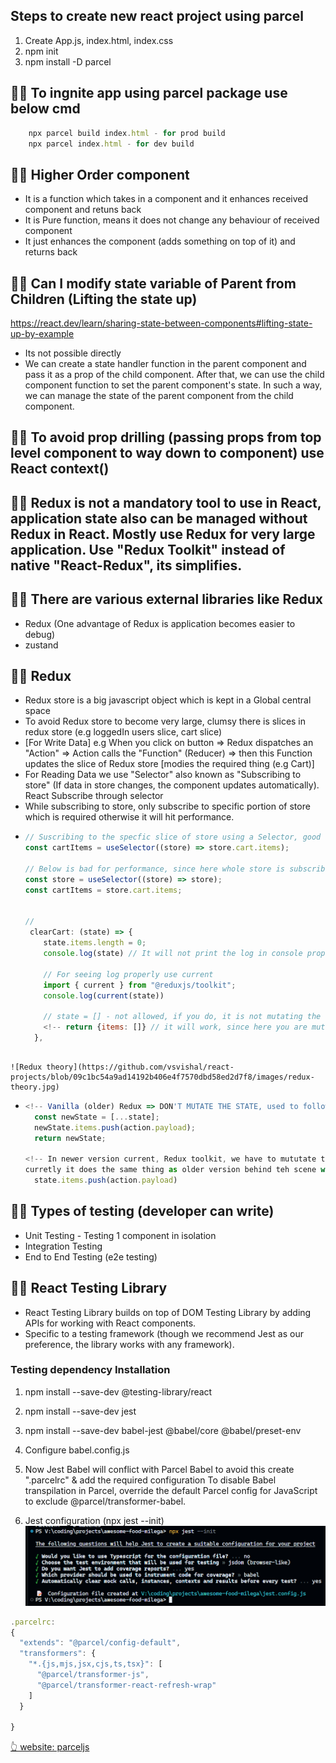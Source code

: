 ## Steps to create new react project using parcel

1. Create App.js, index.html, index.css
2. npm init
3. npm install -D parcel

## 👨‍🚀 To ingnite app using parcel package use below cmd

```javascript
    npx parcel build index.html - for prod build
    npx parcel index.html - for dev build
```

## 👨‍🚀 Higher Order component

- It is a function which takes in a component and it enhances received component and retuns back
- It is Pure function, means it does not change any behaviour of received component
- It just enhances the component (adds something on top of it) and returns back

## 👨‍🚀 Can I modify state variable of Parent from Children (Lifting the state up)

https://react.dev/learn/sharing-state-between-components#lifting-state-up-by-example

- Its not possible directly
- We can create a state handler function in the parent component and pass it as a prop of the child component. After that, we can use the child component function to set the parent component's state. In such a way, we can manage the state of the parent component from the child component.

## 👨‍🚀 To avoid prop drilling (passing props from top level component to way down to component) use React context()

## 👨‍🚀 Redux is not a mandatory tool to use in React, application state also can be managed without Redux in React. Mostly use Redux for very large application. Use "Redux Toolkit" instead of native "React-Redux", its simplifies.

## 👨‍🚀 There are various external libraries like Redux

- Redux (One advantage of Redux is application becomes easier to debug)
- zustand

## 👨‍🚀 Redux

- Redux store is a big javascript object which is kept in a Global central space
- To avoid Redux store to become very large, clumsy there is slices in redux store (e.g loggedIn users slice, cart slice)
- [For Write Data] e.g When you click on button => Redux dispatches an "Action" => Action calls the "Function" (Reducer) => then this Function updates the slice of Redux store [modies the required thing (e.g Cart)]
- For Reading Data we use "Selector" also known as "Subscribing to store" (If data in store changes, the component updates automatically). React Subscribe through selector
- While subscribing to store, only subscribe to specific portion of store which is required otherwise it will hit performance.
- ```javascript
  // Suscribing to the specfic slice of store using a Selector, good for performance
  const cartItems = useSelector((store) => store.cart.items);

  // Below is bad for performance, since here whole store is subscribed, so if anything changes in store, it load complete store again.
  const store = useSelector((store) => store);
  const cartItems = store.cart.items;


  //
   clearCart: (state) => {
      state.items.length = 0;
      console.log(state) // It will not print the log in console properly

      // For seeing log properly use current
      import { current } from "@reduxjs/toolkit";
      console.log(current(state))

      // state = [] - not allowed, if you do, it is not mutating the state, its only changing the reference
      <!-- return {items: []} // it will work, since here you are mututating the state -->
    },
  ```

```

![Redux theory](https://github.com/vsvishal/react-projects/blob/09c1bc54a9ad14192b406e4f7570dbd58ed2d7f8/images/redux-theory.jpg)
```

- ```javascript
  <!-- Vanilla (older) Redux => DON'T MUTATE THE STATE, used to follow below coding practice, returning was mandatory -->
    const newState = [...state];
    newState.items.push(action.payload);
    return newState;

  <!-- In newer version current, Redux toolkit, we have to mututate the state or return a new state, no need to return anything,
  curretly it does the same thing as older version behind teh scene with the help of "immer" library -->
    state.items.push(action.payload)
  ```

## 👨‍🚀 Types of testing (developer can write)

- Unit Testing - Testing 1 component in isolation
- Integration Testing
- End to End Testing (e2e testing)

## 👨‍🚀 React Testing Library

- React Testing Library builds on top of DOM Testing Library by adding APIs for working with React components.
- Specific to a testing framework (though we recommend Jest as our preference, the library works with any framework).

### Testing dependency Installation

1. npm install --save-dev @testing-library/react
2. npm install --save-dev jest
3. npm install --save-dev babel-jest @babel/core @babel/preset-env
4. Configure babel.config.js

5. Now Jest Babel will conflict with Parcel Babel to avoid this create ".parcelrc" & add the required configuration
   To disable Babel transpilation in Parcel, override the default Parcel config for JavaScript to exclude @parcel/transformer-babel.
6. Jest configuration (npx jest --init)
   ![jest init](https://github.com/vsvishal/react-projects/blob/0f963c2652dceea25556a1f2608b82a3400efcfd/images/jest-init.png)

```javascript
.parcelrc:
{
  "extends": "@parcel/config-default",
  "transformers": {
    "*.{js,mjs,jsx,cjs,ts,tsx}": [
      "@parcel/transformer-js",
      "@parcel/transformer-react-refresh-wrap"
    ]
  }

}
```

[👆 website: parceljs](https://parceljs.org/languages/javascript/#babel)
